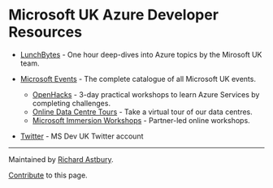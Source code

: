 # Microsoft UK Azure Developer Resources

* [LunchBytes](https://learn.microsoft.com/en-us/shows/lunchbytes/) - One hour deep-dives into Azure topics by the Mirosoft UK team.
* [Microsoft Events](https://www.microsoft.com/en-gb/events/) - The complete catalogue of all Microsoft UK events.
  * [OpenHacks](https://www.microsoft.com/en-gb/events/#Workshop+Microsoft_Led+Microsoft_Azure+Microsoft_Azure_-_App_Modernisation) - 3-day practical workshops to learn Azure Services by completing challenges.
  * [Online Data Centre Tours](https://www.microsoft.com/en-gb/events/#Live_Webinar+Microsoft_Led+Online+Microsoft_Azure_-_Infrastructure) - Take a virtual tour of our data centres.
  * [Microsoft Immersion Workshops](https://www.microsoft.com/en-gb/events/microsoft-immersion-workshops/#digital-and-application-innovation) - Partner-led online workshops.
 
* [Twitter](https://twitter.com/msdevUK) - MS Dev UK Twitter account

---

Maintained by [Richard Astbury](https://twitter.com/richorama).

[Contribute](https://github.com/richorama/msuk) to this page.
